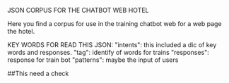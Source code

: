 JSON CORPUS FOR THE CHATBOT WEB HOTEL

Here you find a corpus for use in the training chatbot web for a web page the hotel.

KEY WORDS FOR READ THIS JSON:
"intents": this included a dic of key words and responses.
"tag":  identify of words for trains
"responses": response for train bot
"patterns": maybe the input of users

##This need a check